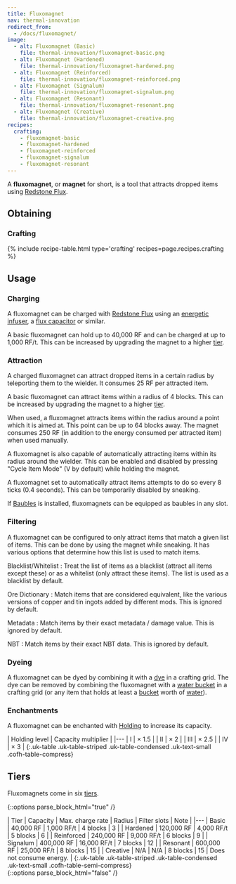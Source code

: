 ```yaml
---
title: Fluxomagnet
nav: thermal-innovation
redirect_from:
  - /docs/fluxomagnet/
image:
  - alt: Fluxomagnet (Basic)
    file: thermal-innovation/fluxomagnet-basic.png
  - alt: Fluxomagnet (Hardened)
    file: thermal-innovation/fluxomagnet-hardened.png
  - alt: Fluxomagnet (Reinforced)
    file: thermal-innovation/fluxomagnet-reinforced.png
  - alt: Fluxomagnet (Signalum)
    file: thermal-innovation/fluxomagnet-signalum.png
  - alt: Fluxomagnet (Resonant)
    file: thermal-innovation/fluxomagnet-resonant.png
  - alt: Fluxomagnet (Creative)
    file: thermal-innovation/fluxomagnet-creative.png
recipes:
  crafting:
    - fluxomagnet-basic
    - fluxomagnet-hardened
    - fluxomagnet-reinforced
    - fluxomagnet-signalum
    - fluxomagnet-resonant
---
```


A **fluxomagnet**, or **magnet** for short, is a tool that attracts dropped
items using [Redstone Flux](/docs/redstone-flux/).


Obtaining
---------

### Crafting
{% include recipe-table.html type='crafting' recipes=page.recipes.crafting %}


Usage
-----

### Charging
A fluxomagnet can be charged with [Redstone Flux](/docs/redstone-flux/) using an
[energetic infuser](/docs/thermal-expansion/energetic-infuser/), a [flux
capacitor](/docs/thermal-expansion/flux-capacitor/) or similar.

A basic fluxomagnet can hold up to 40,000 RF and can be charged at up to 1,000
RF/t. This can be increased by upgrading the magnet to a higher [tier](#tiers).

### Attraction
A charged fluxomagnet can attract dropped items in a certain radius by
teleporting them to the wielder. It consumes 25 RF per attracted item.

A basic fluxomagnet can attract items within a radius of 4 blocks. This can be
increased by upgrading the magnet to a higher [tier](#tiers).

When used, a fluxomagnet attracts items within the radius around a point which
it is aimed at. This point can be up to 64 blocks away. The magnet consumes 250
RF (in addition to the energy consumed per attracted item) when used manually.

A fluxomagnet is also capable of automatically attracting items within its
radius around the wielder. This can be enabled and disabled by pressing "Cycle
Item Mode" (V by default) while holding the magnet.

A fluxomagnet set to automatically attract items attempts to do so every 8 ticks
(0.4 seconds). This can be temporarily disabled by sneaking.

If [Baubles](https://www.curseforge.com/minecraft/mc-mods/baubles) is installed,
fluxomagnets can be equipped as baubles in any slot.

### Filtering
A fluxomagnet can be configured to only attract items that match a given list of
items. This can be done by using the magnet while sneaking. It has various
options that determine how this list is used to match items.

Blacklist/Whitelist
: Treat the list of items as a blacklist (attract all items except these) or as
a whitelist (only attract these items). The list is used as a blacklist by
default.

Ore Dictionary
: Match items that are considered equivalent, like the various versions of
copper and tin ingots added by different mods. This is ignored by default.

Metadata
: Match items by their exact metadata / damage value. This is ignored by
default.

NBT
: Match items by their exact NBT data. This is ignored by default.

### Dyeing
A fluxomagnet can be dyed by combining it with a
[dye](https://minecraft.gamepedia.com/Dye) in a crafting grid. The dye can be
removed by combining the fluxomagnet with a [water
bucket](https://minecraft.gamepedia.com/Water_Bucket) in a crafting grid (or any
item that holds at least a [bucket](https://minecraft.gamepedia.com/Bucket)
worth of [water](https://minecraft.gamepedia.com/Water)).

### Enchantments
A fluxomagnet can be enchanted with [Holding](/docs/cofh-core/holding/) to increase its
capacity.

| Holding level | Capacity multiplier |
|---
| I | × 1.5 |
| II | × 2 |
| III | × 2.5 |
| IV | × 3 |
{:.uk-table .uk-table-striped .uk-table-condensed .uk-text-small .cofh-table-compress}


Tiers
-----

Fluxomagnets come in six [tiers](/docs/thermal-foundation/tiers/).

{::options parse_block_html="true" /}
<div class="uk-overflow-container">
| Tier | Capacity | Max. charge rate | Radius | Filter slots | Note |
|---
| Basic | 40,000 RF | 1,000 RF/t | 4 blocks | 3 |
| Hardened | 120,000 RF | 4,000 RF/t | 5 blocks | 6 |
| Reinforced | 240,000 RF | 9,000 RF/t | 6 blocks | 9 |
| Signalum | 400,000 RF | 16,000 RF/t | 7 blocks | 12 |
| Resonant | 600,000 RF | 25,000 RF/t | 8 blocks | 15 |
| Creative | N/A | N/A | 8 blocks | 15 | Does not consume energy. |
{:.uk-table .uk-table-striped .uk-table-condensed .uk-text-small .cofh-table-semi-compress}
</div>
{::options parse_block_html="false" /}

